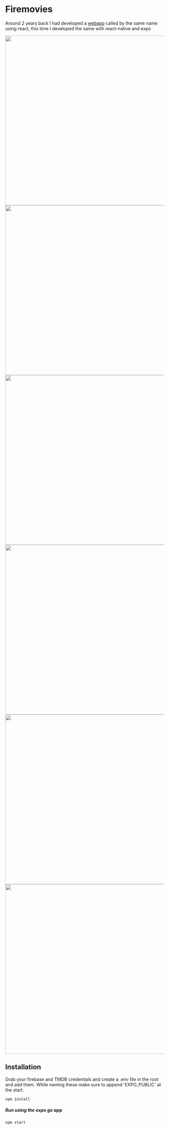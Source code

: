 # Firemovies

Around 2 years back I had developed a [webapp](https://firemovies.netlify.app) called by the same name using react, this time I developed the same with react-native and expo

<img src="https://github.com/siemen-subbaiah/firemovies/assets/62604902/44cfa6d8-c740-4298-9108-f1a1c44de85c" height="540">

<img src="https://github.com/siemen-subbaiah/firemovies/assets/62604902/36b98caa-39c4-430c-b690-99fbfbb613ec" height="540">
<img src="https://github.com/siemen-subbaiah/firemovies/assets/62604902/d197804d-260d-44ac-81bd-5dcf9bb074dc" height="540">
<img src="https://github.com/siemen-subbaiah/firemovies/assets/62604902/03c2e25b-81a0-4013-a794-f0fe3ad23f8b" height="540">
<img src="https://github.com/siemen-subbaiah/firemovies/assets/62604902/564d6c5c-99c3-473a-b3ed-ca73cdcf0588" height="540">
<img src="https://github.com/siemen-subbaiah/firemovies/assets/62604902/f7c60aeb-3698-4f1e-b0fc-33e0cae84309" height="540">

## Installation

Grab your firebase and TMDB credentials and create a .env file in the root and add them. While naming these make sure to append 'EXPO_PUBLIC' at the start.

```
npm install
```

##### Run using the expo go app

```
npm start
```
